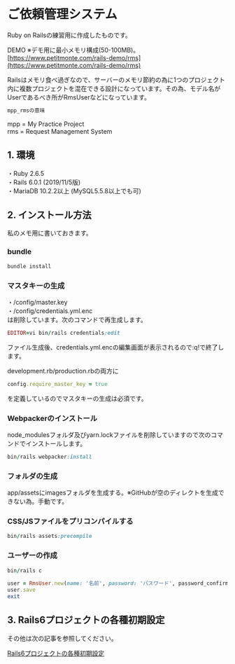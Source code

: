# ご依頼管理システム
Ruby on Railsの練習用に作成したものです。 

DEMO  ※デモ用に最小メモリ構成(50-100MB)。  
[https://www.petitmonte.com/rails-demo/rms](https://www.petitmonte.com/rails-demo/rms)  
    
Railsはメモリ食べ過ぎなので、サーバーのメモリ節約の為に1つのプロジェクト内に複数プロジェクトを混在できる設計になっています。その為、モデル名がUserであるべき所がRmsUserなどになっています。

```rb
mpp_rmsの意味
```
  
mpp = My Practice Project  
rms = Request Management System 
   
## 1. 環境
・Ruby 2.6.5  
・Rails 6.0.1 (2019/11/5版)  
・MariaDB 10.2.2以上 (MySQL5.5.8以上でも可)  
 
 
## 2. インストール方法
私のメモ用に書いておきます。

### bundle  
```rb
bundle install 
```

### マスタキーの生成 
・/config/master.key  
・/config/credentials.yml.enc  
は削除しています。次のコマンドで再生成します。  
```rb
EDITOR=vi bin/rails credentials:edit   
```  
ファイル生成後、credentials.yml.encの編集画面が表示されるので:q!で終了します。

development.rb/production.rbの両方に  
```rb
config.require_master_key = true  
``` 
を定義しているのでマスタキーの生成は必須です。   
  
### Webpackerのインストール  
node_modulesフォルダ及びyarn.lockファイルを削除していますので次のコマンドでインストールします。  
```rb  
bin/rails webpacker:install  
```
### フォルダの生成
app/assetsにimagesフォルダを生成する。※GitHubが空のディレクトを生成できない為。手動です。

### CSS/JSファイルをプリコンパイルする
```rb  
bin/rails assets:precompile  
```  

### ユーザーの作成
```rb  
bin/rails c  
  
user = RmsUser.new(name: '名前', password: 'パスワード', password_confirmation:'パスワード', admin: true)  
user.save  
exit 
```  

## 3. Rails6プロジェクトの各種初期設定
その他は次の記事を参照してください。  
  
[Rails6プロジェクトの各種初期設定](https://www.petitmonte.com/ruby/rails6_project.html)  

